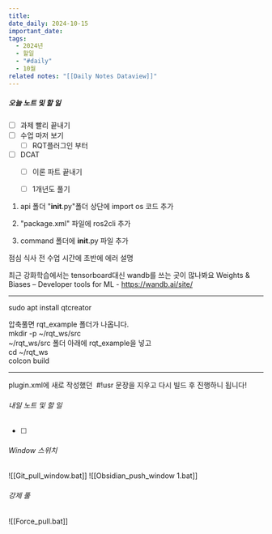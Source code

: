 ```yaml
---
title: 
date_daily: 2024-10-15
important_date: 
tags:
  - 2024년
  - 할일
  - "#daily"
  - 10월
related notes: "[[Daily Notes Dataview]]"
---
```

##### 오늘 노트 및 할 일 
- [ ] 과제 빨리 끝내기
- [ ] 수업 마저 보기
	- [ ] RQT플러그인 부터
- [ ]  DCAT
	- [ ] 이론 파트 끝내기
	- [ ] 1개년도 풀기



1. api 폴더 "__init__.py"폴더 상단에 import os 코드 추가  
    
2. "package.xml" 파일에 <depend>ros2cli</depend> 추가  
    
3. command 폴더에 __init__.py 파일 추가

점심 식사 전 수업 시간에 초반에 에러 설명

최근 강화학습에서는 tensorboard대신 wandb를 쓰는 곳이 많나봐요
Weights & Biases – Developer tools for ML - https://wandb.ai/site/

---
sudo apt install qtcreator

압축풀면 rqt_example 폴더가 나옵니다.  
mkdir -p ~/rqt_ws/src  
~/rqt_ws/src 폴더 아래에 rqt_example을 넣고  
cd ~/rqt_ws  
colcon build

--- 
plugin.xml에 새로 작성했던  #!usr 문장을 지우고 다시 빌드 후 진행하니 됩니다!

###### 내일 노트 및 할 일
- [ ]  


######  Window 스위치
![[Git_pull_window.bat]]
![[Obsidian_push_window 1.bat]]



###### 강제 풀
![[Force_pull.bat]]